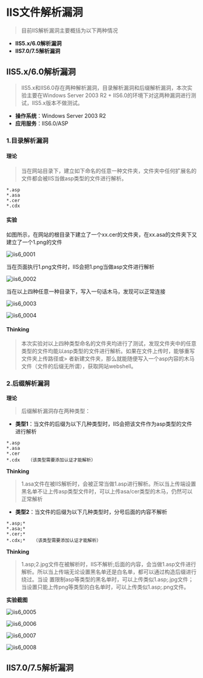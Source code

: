 # IIS文件解析漏洞

> 目前IIS解析漏洞主要概括为以下两种情况

- **IIS5.x/6.0解析漏洞**
- **IIS7.0/7.5解析漏洞**

## IIS5.x/6.0解析漏洞

> IIS5.x和IIS6.0存在两种解析漏洞，目录解析漏洞和后缀解析漏洞，本次实验主要在Windows Server 2003 R2 + IIS6.0的环境下对这两种漏洞进行测试，IIS5.x版本不做测试。

- **操作系统**：Windows Server 2003 R2
- **应用服务**：IIS6.0/ASP

### 1.目录解析漏洞

#### 理论

> 当在网站目录下，建立如下命名的任意一种文件夹，文件夹中任何扩展名的文件都会被IIS当做asp类型的文件进行解析。

```
*.asp
*.asa
*.cer
*.cdx
```

#### 实验

如图所示，在网站的根目录下建立了一个xx.cer的文件夹，在xx.asa的文件夹下又建立了一个1.png的文件

![iis6_0001](https://github.com/GHlyanin/File-parsing-vulnerability/blob/master/IIS/iis6_0001.PNG)

当在页面执行1.png文件时，IIS会把1.png当做asp文件进行解析

![iis6_0002](https://github.com/GHlyanin/File-parsing-vulnerability/blob/master/IIS/iis6_0002.PNG)

当在以上四种任意一种目录下，写入一句话木马，发现可以正常连接

![iis6_0003](https://github.com/GHlyanin/File-parsing-vulnerability/blob/master/IIS/iis6_0003.PNG)

![iis6_0004](https://github.com/GHlyanin/File-parsing-vulnerability/blob/master/IIS/iis6_0004.PNG)

#### Thinking

> 本次实验对以上四种类型命名的文件夹均进行了测试，发现文件夹中的任意类型的文件均能以asp类型的文件进行解析。如果在文件上传时，能够重写文件夹上传路径或> 者新建文件夹，那么就能随便写入一个asp内容的木马文件（文件的后缀无所谓），获取网站webshell。

### 2.后缀解析漏洞

**理论**

> 后缀解析漏洞存在两种类型：

- **类型1**：当文件的后缀为以下几种类型时，IIS会把该文件作为asp类型的文件进行解析

```
*.asp
*.asa
*.cer
*.cdx   （该类型需要添加认证才能解析）
```

**Thinking**

> 1.asa文件在被IIS解析时，会被正常当做1.asp进行解析。所以当上传端设置黑名单不让上传asp类型文件时，可以上传asa/cer类型的木马，仍然可以正常解析

- **类型2**：当文件的后缀为以下几种类型时，分号后面的内容不解析

```
*.asp;*
*.asa;*
*.cer;*
*.cdx;*   （该类型需要添加认证才能解析）
```

**Thinking**

> 1.asp;2.jpg文件在被解析时，IIS不解析;后面的内容，会当做1.asp文件进行解析。所以当上传端无论设置黑名单还是白名单，都可以通过构造后缀进行绕过。当设
> 置限制asp等类型的黑名单时，可以上传类似1.asp;.jpg文件；当设置只能上传png等类型的白名单时，可以上传类似1.asp;.png文件。

**实验截图**

<!--思考-->

![iis6_0005](https://github.com/GHlyanin/File-parsing-vulnerability/blob/master/IIS/iis6_0005.PNG)

![iis6_0006](https://github.com/GHlyanin/File-parsing-vulnerability/blob/master/IIS/iis6_0006.PNG)

![iis6_0007](https://github.com/GHlyanin/File-parsing-vulnerability/blob/master/IIS/iis6_0007.PNG)

![iis6_0008](https://github.com/GHlyanin/File-parsing-vulnerability/blob/master/IIS/iis6_0008.PNG)

## IIS7.0/7.5解析漏洞

> 




















